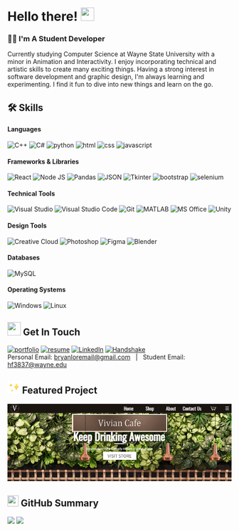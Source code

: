 # Hello there! <img src="https://media.giphy.com/media/hvRJCLFzcasrR4ia7z/giphy.gif" width="30px" height="30px" />
### 👨‍🎓 I'm A Student Developer
Currently studying Computer Science at Wayne State University with a minor in Animation and Interactivity. 
I enjoy incorporating technical and artistic skills to create many exciting things. Having a strong interest in software development and graphic design, I'm always learning and experimenting. I find it fun to dive into new things and learn on the go. 
   
<!------------------------------------------------------------------------------------------------------------------------------------------------->
## 🛠️ Skills  

#### Languages 
![C++](https://img.shields.io/badge/C%2B%2B-00589d?style=for-the-badge&logo=C%2B%2B&logoColor=white)
![C#](https://img.shields.io/badge/C%23-9f74da?style=for-the-badge&logo=C+sharp&logoColor=white)
![python](https://img.shields.io/badge/Python-FFD43B?style=for-the-badge&logo=python&logoColor=blue)
![html](https://img.shields.io/badge/HTML5-E34F26?style=for-the-badge&logo=html5&logoColor=white)
![css](https://img.shields.io/badge/CSS3-1572B6?style=for-the-badge&logo=css3&logoColor=white)
![javascript](https://img.shields.io/badge/JavaScript-323330?style=for-the-badge&logo=javascript&logoColor=F7DF1E)

#### Frameworks & Libraries
![React](https://img.shields.io/badge/React-303031?style=for-the-badge&logo=React)
![Node JS](https://img.shields.io/badge/Node.js-339933?style=for-the-badge&logo=nodedotjs&logoColor=white)
![Pandas](https://img.shields.io/badge/Pandas-2C2D72?style=for-the-badge&logo=pandas&logoColor=white)
![JSON](https://img.shields.io/badge/json-5E5C5C?style=for-the-badge&logo=json&logoColor=white)
![Tkinter](https://img.shields.io/badge/Tkinter-2C64BA?style=for-the-badge&logo=Python&logoColor=white)
![bootstrap](https://img.shields.io/badge/Bootstrap-563D7C?style=for-the-badge&logo=bootstrap&logoColor=white)
![selenium](https://img.shields.io/badge/selenium-00b400?style=for-the-badge&logo=selenium&logoColor=white)

#### Technical Tools
![Visual Studio](https://img.shields.io/badge/Visual_Studio-813FA2?style=for-the-badge&logo=Visual+Studio)
![Visual Studio Code](https://img.shields.io/badge/Visual_Studio_Code-3C80C1?style=for-the-badge&logo=Visual+Studio+Code)
![Git](https://img.shields.io/badge/GIT-E44C30?style=for-the-badge&logo=git&logoColor=white)
![MATLAB](https://img.shields.io/badge/MATLAB-0B7AB4?style=for-the-badge&logo=matomo)
![MS Office](https://img.shields.io/badge/MS_Office-eb3d01?style=for-the-badge&logo=Microsoft+Office&logoColor=white)
![Unity](https://img.shields.io/badge/Unity-25385C?style=for-the-badge&logo=Unity)

#### Design Tools  
![Creative Cloud](https://img.shields.io/badge/Creative_Cloud-ff8f00?style=for-the-badge&logo=Adobe+Creative+Cloud&logoColor=white)
![Photoshop](https://img.shields.io/badge/Photoshop-263C89?style=for-the-badge&logo=Adobe+Photoshop&logoColor=white)
![Figma](https://img.shields.io/badge/figma-000000?style=for-the-badge&logo=figma&logoColor=white)
![Blender](https://img.shields.io/badge/Blender-FB8100?style=for-the-badge&logo=Blender&logoColor=white)

#### Databases
![MySQL](https://img.shields.io/badge/MySQL-005C84?style=for-the-badge&logo=mysql&logoColor=white)  

#### Operating Systems
![Windows](https://img.shields.io/badge/Windows-0078D6?style=for-the-badge&logo=windows&logoColor=white)
![Linux](https://img.shields.io/badge/_Linux-FFD235?style=for-the-badge&logo=Linux&logoColor=black)
  
<!------------------------------------------------------------------------------------------------------------------------------------------------->
## <img src="https://media.tenor.com/6ph1w40DrykAAAAi/handshake-joypixels.gif" width="30px" height="30px" /> Get In Touch 

[![portfolio](https://img.shields.io/badge/Portfolio-5340ff?style=for-the-badge&logo=Google-chrome&logoColor=white)](https://bryanlor.webflow.io/)
[![resume](https://img.shields.io/badge/Resume-4285F4?style=for-the-badge&logo=read-the-docs&logoColor=white)](Bryan_Lor_Resume_2022.pdf)
[![LinkedIn](https://img.shields.io/badge/LinkedIn-0c64c5?style=for-the-badge&logo=linkedin&logoColor=white)](https://www.linkedin.com/in/bryan-lor/)
[![Handshake](https://img.shields.io/badge/Handshake-ff1616?style=for-the-badge&logo=handshake&logoColor=white)](https://app.joinhandshake.com/stu/users/32925718)  
Personal Email: bryanloremail@gmail.com &nbsp;  | &nbsp;  Student Email: hf3837@wayne.edu  
  
<!------------------------------------------------------------------------------------------------------------------------------------------------->
## <img src="https://github.com/Bryan-Lor/Bryan-Lor/blob/main/images/gifs/emoji_sparkles.gif" width="28px" height="28px" /> Featured Project
<!---
![Sparkles Emoji]<img src="https://github.com/Bryan-Lor/Bryan-Lor/blob/main/images/gifs/emoji_sparkles.gif" width="30px" height="30px" />
![Sparkles Gif]<img src="https://media2.giphy.com/media/J5LrdRAtbHAERamauT/giphy.gif?cid=790b761186d3ed7ad646d1e5f7f3128104484106583f53ab&rid=giphy.gif&ct=s" width="30px" height="30px" />
![Lets Code Gif]<img src="https://media1.giphy.com/media/hqU2KkjW5bE2v2Z7Q2/giphy.gif?cid=790b7611a8912630958004a69fd8ee91206b9c4d7edb854c&rid=giphy.gif&ct=ts" />
--->

[![Vivian Cafe](https://github.com/Bryan-Lor/Vivian-Cafe/blob/main/images/viviancafe_banner.PNG)](https://github.com/Bryan-Lor/Vivian-Cafe)
  
<!------------------------------------------------------------------------------------------------------------------------------------------------->
## <img src="https://media1.giphy.com/media/IzLejEn5juzsLN4AqX/giphy.gif?cid=ecf05e47c17o5fz2gwmnk1h7m2uiqo9fd2kusje4z3bup8fa&rid=giphy.gif&ct=s" width="25px" height="25px" /> GitHub Summary

<div>
<img height="180rem" src="https://github-readme-stats.vercel.app/api?username=Bryan-Lor&theme=transparent&show_icons=true&hide_border=true&count_private=true" />
<img height="180rem" src="https://github-readme-stats.vercel.app/api/top-langs/?username=Bryan-Lor&theme=transparent&show_icons=true&hide_border=true&layout=compact" />
</div>
   
<!---
![GitHub Summary](https://github-readme-stats.vercel.app/api?username=Bryan-Lor&theme=transparent&show_icons=true&hide_border=true&count_private=true)
![GitHub Language Stats](https://github-readme-stats.vercel.app/api/top-langs/?username=Bryan-Lor&theme=transparent&show_icons=true&hide_border=true&layout=compact) 
![GitHub Trophies](https://github-profile-trophy.vercel.app/?username=Bryan-Lor)
--->
  
  
<!---
![GitHub](https://img.shields.io/badge/GitHub-000000?style=for-the-badge&logo=GitHub&logoColor=white)
--->
